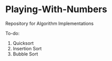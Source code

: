 # Playing-With-Numbers
Repository for  Algorithm Implementations


To-do:
1. Quicksort
2. Insertion Sort
3. Bubble Sort

